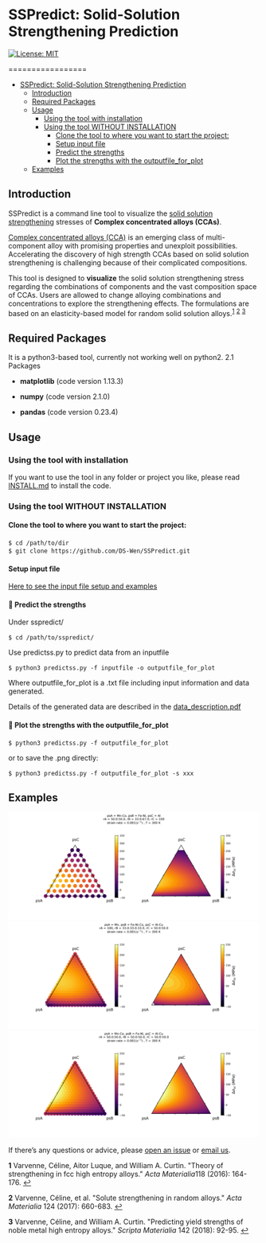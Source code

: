 # SSPredict: Solid-Solution Strengthening Prediction

[![License: MIT](https://img.shields.io/badge/License-MIT-yellow.svg)](https://opensource.org/licenses/MIT)

=================
   * [SSPredict: Solid-Solution Strengthening Prediction](#sspredict-solid-solution-strengthening-prediction)
      * [Introduction](#introduction)
      * [Required Packages](#required-packages)
      * [Usage](#usage)
         * [Using the tool with installation](#using-the-tool-with-installation)
         * [Using the tool WITHOUT INSTALLATION](#using-the-tool-without-installation)
            * [Clone the tool to where you want to start the project:](#clone-the-tool-to-where-you-want-to-start-the-project)
            * [Setup input file](#setup-input-file)
            * [Predict the strengths](#-predict-the-strengths)
            * [Plot the strengths with the outputfile_for_plot](#-plot-the-strengths-with-the-outputfile_for_plot)
      * [Examples](#examples)

  
  
## Introduction

SSPredict is a command line tool to visualize the [solid solution strengthening](https://en.wikipedia.org/wiki/Solid_solution_strengthening) stresses of **Complex concentrated alloys (CCAs)**.

[Complex concentrated alloys (CCA)](https://scholar.google.com/scholar?hl=en&as_sdt=0%2C15&q=complex+concentrated+alloys&btnG=) is an emerging class of multi-component alloy with promising properties and unexploit possibilities. Accelerating the discovery of high strength CCAs based on solid solution strengthening is challenging because of their complicated compositions. 

This tool is designed to **visualize** the solid solution strengthening stress regarding the combinations of components and the vast composition space of CCAs. Users are allowed to change alloying combinations and concentrations to explore the strengthening effects. The formulations are based on an elasticity-based model for random solid solution alloys.<sup id="a1">[1](#f1)</sup> <sup id="a2">[2](#f2)</sup> <sup id="a3">[3](#f3)</sup>



## Required Packages

It is a python3-based tool, currently not working well on python2.  2.1  Packages 

- **matplotlib** (code version 1.13.3)

- **numpy** (code version 2.1.0)

- **pandas** (code version 0.23.4)



## Usage

### Using the tool with installation

If you want to use the tool in any folder or project you like, please read [INSTALL.md](/INSTALL.md) to install the code.  



### Using the tool WITHOUT INSTALLATION

#### Clone the tool to where you want to start the project:

```
$ cd /path/to/dir
$ git clone https://github.com/DS-Wen/SSPredict.git
```

#### Setup input file

[Here to see the input file setup and examples](/examples/input_guide.md)

#### 📍 Predict the strengths

Under sspredict/ 

```
$ cd /path/to/sspredict/
```

Use predictss.py to predict data from an inputfile

```
$ python3 predictss.py -f inputfile -o outputfile_for_plot  
```

Where outputfile_for_plot is a .txt file including input information and data generated.  

Details of the generated data are described in the [data_description.pdf](examples/output_description.pdf)

#### 📍 Plot the strengths with the outputfile_for_plot

```
$ python3 predictss.py -f outputfile_for_plot
```

or to save the .png directly:

```
$ python3 predictss.py -f outputfile_for_plot -s xxx
```



## Examples

![](examples/MnFe-CoNi-Al/MnFe-CoNi-Al_plot.png)
![](examples/Mn-FeCoNi-AlCu/Mn-FeCoNi-AlCu_plot.png)
![](examples/MnFe-CoNi-AlCu/MnFe-CoNi-AlCu_plot.png)



If there’s any questions or advice, please [open an issue](https://github.com/DS-Wen/SSPredict/issues/new) or [email us](mailto:wen94@purdue.edu?subject=[Github]%20SSPredict).



<b id="f1">1</b> Varvenne, Céline, Aitor Luque, and William A. Curtin. "Theory of strengthening in fcc high entropy alloys." *Acta Materialia*118 (2016): 164-176. [↩](#a1)  

<b id="f2">2</b> Varvenne, Céline, et al. "Solute strengthening in random alloys." *Acta Materialia* 124 (2017): 660-683. [↩](#a2)  
   
<b id="f2">3</b> Varvenne, Céline, and William A. Curtin. "Predicting yield strengths of noble metal high entropy alloys." *Scripta Materialia* 142 (2018): 92-95. [↩](#a3)
